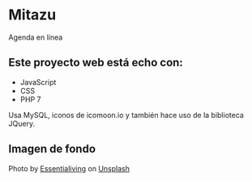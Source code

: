 # Mitazu
Agenda en línea

Este proyecto web está echo con:
-----------------------------------------------------------------------------
 - JavaScript
 - CSS
 - PHP 7

Usa MySQL, iconos de icomoon.io y también hace uso de la biblioteca JQuery.

Imagen de fondo
-----------------------------------------------------------------------------
Photo by <a id="un_pic" href="https://unsplash.com/@essentialiving" target="_blank">Essentialiving</a> on <a id="un_pic" href="https://unsplash.com" target="_blank">Unsplash</a>
